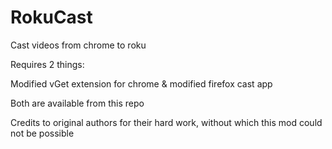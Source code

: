 # RokuCast
Cast videos from chrome to roku


Requires 2 things:

Modified vGet extension for chrome & modified firefox cast app

Both are available from this repo

Credits to original authors for their hard work, without which this mod could not be possible